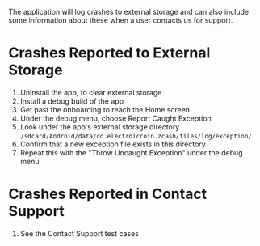 The application will log crashes to external storage and can also include some information about these when a user contacts us for support.

# Crashes Reported to External Storage
1. Uninstall the app, to clear external storage
2. Install a debug build of the app
3. Get past the onboarding to reach the Home screen
4. Under the debug menu, choose Report Caught Exception
5. Look under the app's external storage directory `/sdcard/Android/data/co.electroiccoin.zcash/files/log/exception/`
6. Confirm that a new exception file exists in this directory
7. Repeat this with the "Throw Uncaught Exception" under the debug menu

# Crashes Reported in Contact Support
1. See the Contact Support test cases